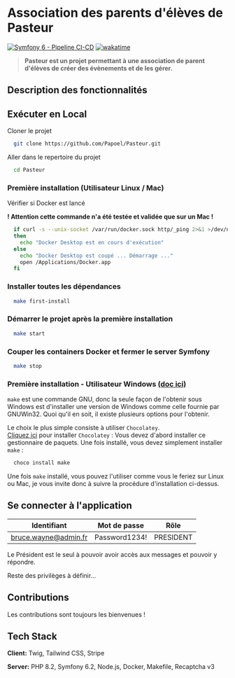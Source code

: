 # Association des parents d'élèves de Pasteur

[![Symfony 6 - Pipeline CI-CD](https://github.com/Papoel/Pasteur/actions/workflows/code-quality.yml/badge.svg?event=push)](https://github.com/Papoel/Pasteur/actions/workflows/code-quality.yml)
[![wakatime](https://wakatime.com/badge/user/b00c68bd-cbed-409e-a2c0-719a6f4ea11a/project/f2d13658-b577-42e4-92ad-be17b34bbe17.svg)](https://wakatime.com/badge/user/b00c68bd-cbed-409e-a2c0-719a6f4ea11a/project/f2d13658-b577-42e4-92ad-be17b34bbe17)
> __Pasteur est un projet permettant à une association de parent d'élèves de créer des évènements et de les gérer.__

## Description des fonctionnalités

## Exécuter en Local

Cloner le projet 

```bash
  git clone https://github.com/Papoel/Pasteur.git
```

Aller dans le repertoire du projet

```bash
  cd Pasteur
```

### Première installation (Utilisateur Linux / Mac)

Vérifier si Docker est lancé

**! Attention cette commande n'a été testée et validée que sur un Mac !**

```bash
  if curl -s --unix-socket /var/run/docker.sock http/_ping 2>&1 >/dev/null
  then
    echo "Docker Desktop est en cours d'exécution"
  else
    echo "Docker Desktop est coupé ... Démarrage ..."
    open /Applications/Docker.app
  fi
```

### Installer toutes les dépendances

```bash
  make first-install
```

### Démarrer le projet après la première installation

```bash
  make start
```

### Couper les containers Docker et fermer le server Symfony

```bash
  make stop
```

### Première installation - Utilisateur Windows [(doc ici)](https://stackoverflow.com/questions/32127524/how-to-install-and-use-make-in-windows)

`make` est une commande GNU, donc la seule façon de l'obtenir sous Windows est d'installer une version de Windows
comme celle fournie par GNUWin32.
Quoi qu'il en soit, il existe plusieurs options pour l'obtenir.

Le choix le plus simple consiste à utiliser `Chocolatey`. <br/>
[Cliquez ici](https://lecrabeinfo.net/chocolatey-gestionnaire-paquets-windows.html) pour installer `Chocolatey` :
Vous devez d'abord installer ce gestionnaire de paquets.
Une fois installé, vous devez simplement installer `make` :

```bash
  choco install make
```

Une fois `make` installé, vous pouvez l'utiliser comme vous le feriez sur Linux ou Mac, je vous invite donc
à suivre la procédure d'installation ci-dessus.

## Se connecter à l'application

| Identifiant          | Mot de passe  | Rôle      |
|----------------------|---------------|-----------|
| bruce.wayne@admin.fr | Password1234! | PRESIDENT |

Le Président est le seul à pouvoir avoir accès aux messages et pouvoir y répondre.

Reste des privilèges à définir...

## Contributions

Les contributions sont toujours les bienvenues !

## Tech Stack

**Client:** Twig, Tailwind CSS, Stripe

**Server:** PHP 8.2, Symfony 6.2, Node.js, Docker, Makefile, Recaptcha v3
